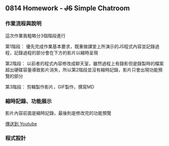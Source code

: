 ## 0814 Homework - ~~JS~~ Simple Chatroom

### 作業流程與說明
這次作業我粗略分3個階段進行

第1階段：
優先完成作業基本要求，既重做課堂上所演示的JS程式內容並記錄過程，記錄過程的部分會在下方的影片以縮時呈現

第2階段：
以前者的程式內容修改成聊天室，雖然過程上有錄影但是錄製時的檔案超出硬碟容量導致影片消失，所以第2階段並沒有縮時記錄，影片只會出現功能預覽的部分

第3階段：
剪輯製作影片，GIF製作，撰寫MD

### 縮時記錄、功能展示

影片內容前面是縮時記錄，最後則是修改完的功能預覽

<!-- :::info
:mega: 影片有音樂，注意音量！~~應該會有導覽功能~~
::: {%youtube J53VhqsBFL4 %} -->
[傳送到 Youtube](https://youtu.be/J53VhqsBFL4)


### 程式設計


